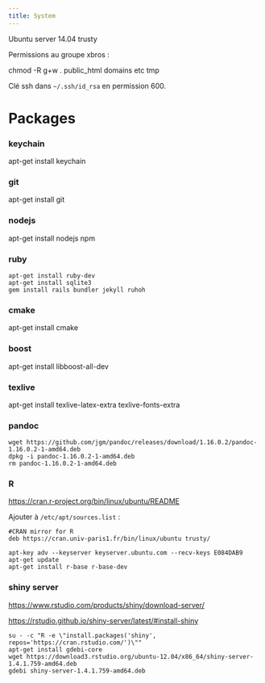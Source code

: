 ```yaml
---
title: System
---
```


Ubuntu server 14.04 trusty

Permissions au groupe xbros :

chmod -R g+w . public_html domains etc tmp

Clé ssh dans `~/.ssh/id_rsa` en permission 600.

Packages
========

### keychain
apt-get install keychain

### git
apt-get install git

### nodejs
apt-get install nodejs npm

### ruby
```{bash}
apt-get install ruby-dev
apt-get install sqlite3
gem install rails bundler jekyll ruhoh
```

### cmake
apt-get install cmake

### boost
apt-get install libboost-all-dev

### texlive
apt-get install texlive-latex-extra texlive-fonts-extra

### pandoc

```{bash}
wget https://github.com/jgm/pandoc/releases/download/1.16.0.2/pandoc-1.16.0.2-1-amd64.deb
dpkg -i pandoc-1.16.0.2-1-amd64.deb
rm pandoc-1.16.0.2-1-amd64.deb
```

### R
https://cran.r-project.org/bin/linux/ubuntu/README

Ajouter à `/etc/apt/sources.list` :
```
#CRAN mirror for R
deb https://cran.univ-paris1.fr/bin/linux/ubuntu trusty/
```
```{bash}
apt-key adv --keyserver keyserver.ubuntu.com --recv-keys E084DAB9
apt-get update
apt-get install r-base r-base-dev
```

### shiny server
https://www.rstudio.com/products/shiny/download-server/

https://rstudio.github.io/shiny-server/latest/#install-shiny
```{bash}
su - -c "R -e \"install.packages('shiny', repos='https://cran.rstudio.com/')\""
apt-get install gdebi-core
wget https://download3.rstudio.org/ubuntu-12.04/x86_64/shiny-server-1.4.1.759-amd64.deb
gdebi shiny-server-1.4.1.759-amd64.deb
```
